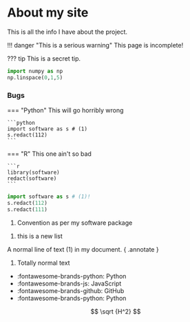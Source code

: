 # About my site

This is all the info I have about the project.

!!! danger "This is a serious warning"
    This page is incomplete!

??? tip
    This is a secret tip.


```python
import numpy as np
np.linspace(0,1,5)
```

<!--This is the start of the bugs section-->

### Bugs

=== "Python"
    This will go horribly wrong

    ```python
    import software as s # (1)
    s.redact(112)
    ```

=== "R"
    This one ain't so bad

    ```r
    library(software)
    redact(software)
    ```


```python hl_lines="1 3"
import software as s # (1)!
s.redact(112)
s.redact(111)
```

1.  Convention as per my software package

<!--Break for new numbered list-->

1.  this is a new list


A normal line of text (1) in my document.
{ .annotate }

1. Totally normal text

<!--Break for new numbered list-->

<div class="grid cards" markdown>

- :fontawesome-brands-python: Python
- :fontawesome-brands-js: JavaScript
- :fontawesome-brands-github: GitHub
- :fontawesome-brands-python: Python

</div>

$$
\sqrt {H^2}
$$